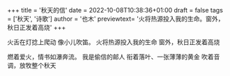 +++
title = '秋天的信'
date = 2022-10-08T10:38:36+01:00
draft = false
tags = ['秋天', '诗歌']
author = '也木'
previewtext= '火将热源投入我的生命。窗外，秋日正发着高烧'
+++

火舌在灯捻上爬动
像小儿吹笛。
火将热源投入我的生命
窗外，秋日正发着高烧

燃着爱火，情书如瀑奔流。
我是偷信的邮人
衔着落叶、一张薄薄的黄金
吹着音调，放牧整个秋天
